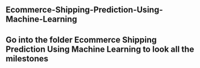 ## Ecommerce-Shipping-Prediction-Using-Machine-Learning
## Go into the folder Ecommerce Shipping Prediction Using Machine Learning to look all the milestones
